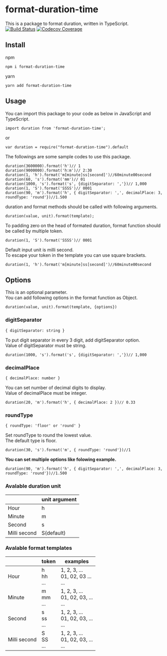 # format-duration-time
This is a package to format duration, written in TypeScript.<br>
[![Build Status](https://travis-ci.org/gigosa/format-duration-time.svg?branch=master)](https://travis-ci.org/gigosa/format-duration-time)
[![Codecov Coverage](https://img.shields.io/codecov/c/github/gigosa/format-duration-time/master.svg?style=)](https://codecov.io/gh/gigosa/format-duration-time/)

## Install
npm
```
npm i format-duration-time
```
yarn
```
yarn add format-duration-time
```

## Usage
You can import this package to your code as below in JavaScript and TypeScript.

```
import duration from 'format-duration-time';
```

or

```
var duration = require("format-duration-time").default
```

The followings are some sample codes to use this package.
```
duration(3600000).format('h')// 1
duration(9000000).format('h:m')// 2:30
duration(1, 'h').format('m[minute]ss[second]')//60minute00second
duration(60, 's').format('mm')// 01
duration(1000, 's').format('s', {digitSeparator: ','})// 1,000
duration(1, 'S').format('SSSS')// 0001
duration(90, 'm').format('h', { digitSeparator: ',', decimalPlace: 3, roundType: 'round'})//1.500
```

duration and format methods should be called with following arguments.
```
duration(value, unit).format(template);
```
To padding zero on the head of formated duration, format function should be called by multiple token.
```
duration(1, 'S').format('SSSS')// 0001
```

Default input unit is milli second.<br>
To escape your token in the template you can use square brackets.
```
duration(1, 'h').format('m[minute]ss[second]')//60minute00second
```

## Options

This is an optional parameter.<br>
You can add following options in the format function as Object.
```
duration(value, unit).format(template, {options})
```

### digitSeparator

```
{ digitSeparator: string }
```

To put digit separator in every 3 digit, add digitSeparator option.<br>
Value of digitSeparator must be string.
```
duration(1000, 's').format('s', {digitSeparator: ','})// 1,000
```

### decimalPlace

```
{ decimalPlace: number }
```

You can set number of decimal digits to display.<br>
Value of decimalPlace must be integer.

```
duration(20, 'm').format('h', { decimalPlace: 2 })// 0.33
```

### roundType

```
{ roundType: 'floor' or 'round' }
```

Set roundType to round the lowest value.<br>
The default type is floor.

```
duration(30, 's').format('m', { roundType: 'round'})//1
```

**You can set multiple options like folowing example.**
```
duration(90, 'm').format('h', { digitSeparator: ',', decimalPlace: 3, roundType: 'round'})//1.500
```

### Avalable duration unit
||unit argument|
|-|-|
|Hour|h|
|Minute|m|
|Second|s|
|Milli second|S(default)|

### Avalable format templates

||token|examples|
|-|-|-|
|Hour|h <br> hh <br> ...|1, 2, 3, ... <br> 01, 02, 03 ... <br> ...|
|Minute|m <br> mm <br> ...|1, 2, 3, ...  <br> 01, 02, 03, ... <br> ...|
|Second|s <br> ss <br> ...|1, 2, 3, ... <br> 01, 02, 03, ... <br> ...|
|Milli second|S <br> SS <br> ...|1, 2, 3, ... <br> 01, 02, 03, ... <br> ...|
